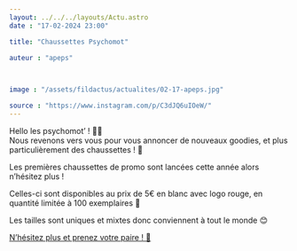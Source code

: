```yaml
---
layout: ../../../layouts/Actu.astro
date : "17-02-2024 23:00"

title: "Chaussettes Psychomot"

auteur : "apeps" 

 

image : "/assets/fildactus/actualites/02-17-apeps.jpg"

source : "https://www.instagram.com/p/C3dJQ6uIOeW/"
---
```


Hello les psychomot’ ! 👋🏼  
Nous revenons vers vous pour vous annoncer de nouveaux goodies, et plus particulièrement des chaussettes ! 🧦

Les premières chaussettes de promo sont lancées cette année alors n’hésitez plus !

Celles-ci sont disponibles au prix de 5€ en blanc avec logo rouge, en quantité limitée à 100 exemplaires 💯

Les tailles sont uniques et mixtes donc conviennent à tout le monde 😊

[N’hésitez plus et prenez votre paire ! 🧦](https://www.helloasso.com/associations/apeps/evenements/vente-de-chaussettes-psychomot)
